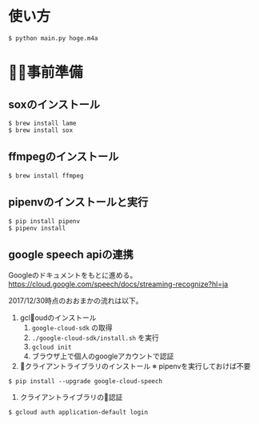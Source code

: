 # 使い方

```
$ python main.py hoge.m4a
```

# 事前準備

## soxのインストール

```
$ brew install lame
$ brew install sox
```

## ffmpegのインストール

```
$ brew install ffmpeg
```

## pipenvのインストールと実行

```
$ pip install pipenv
$ pipenv install
```

## google speech apiの連携

Googleのドキュメントをもとに進める。
https://cloud.google.com/speech/docs/streaming-recognize?hl=ja

2017/12/30時点のおおまかの流れは以下。

1. gcloudのインストール
    1. `google-cloud-sdk` の取得
    1. `./google-cloud-sdk/install.sh` を実行
    1. `gcloud init` 
    1. ブラウザ上で個人のgoogleアカウントで認証
1. クライアントライブラリのインストール ※ pipenvを実行しておけば不要
```
$ pip install --upgrade google-cloud-speech
```
1. クライアントライブラリの認証
```
$ gcloud auth application-default login
```
